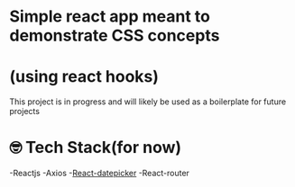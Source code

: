 # Simple react app meant to demonstrate CSS concepts
# (using react hooks)

This project is in progress and will likely be used as a boilerplate for future projects

# 🤓 Tech Stack(for now)
-Reactjs
-Axios
-[React-datepicker](https://www.npmjs.com/package/react-datepicker)
-React-router

